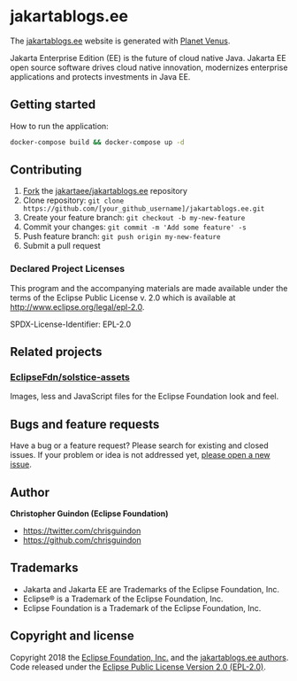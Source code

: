 # jakartablogs.ee

The [jakartablogs.ee](https://jakartablogs.ee) website is generated with [Planet Venus](https://github.com/rubys/venus).

Jakarta Enterprise Edition (EE) is the future of cloud native Java. Jakarta EE open source software drives cloud native innovation, modernizes enterprise applications and protects investments in Java EE.

## Getting started

How to run the application:

```bash
docker-compose build && docker-compose up -d
```

## Contributing

1. [Fork](https://help.github.com/articles/fork-a-repo/) the [jakartaee/jakartablogs.ee](https://github.com/jakartaee/jakartablogs.ee) repository
2. Clone repository: `git clone https://github.com/[your_github_username]/jakartablogs.ee.git`
3. Create your feature branch: `git checkout -b my-new-feature`
4. Commit your changes: `git commit -m 'Add some feature' -s`
5. Push feature branch: `git push origin my-new-feature`
6. Submit a pull request

### Declared Project Licenses

This program and the accompanying materials are made available under the terms
of the Eclipse Public License v. 2.0 which is available at
http://www.eclipse.org/legal/epl-2.0.

SPDX-License-Identifier: EPL-2.0

## Related projects

### [EclipseFdn/solstice-assets](https://github.com/EclipseFdn/solstice-assets)

Images, less and JavaScript files for the Eclipse Foundation look and feel.

## Bugs and feature requests

Have a bug or a feature request? Please search for existing and closed issues. If your problem or idea is not addressed yet, [please open a new issue](https://github.com/jakartaee/jakartablogs.ee/issues/new).

## Author

**Christopher Guindon (Eclipse Foundation)**

- <https://twitter.com/chrisguindon>
- <https://github.com/chrisguindon>

## Trademarks

* Jakarta and Jakarta EE are Trademarks of the Eclipse Foundation, Inc.
* Eclipse® is a Trademark of the Eclipse Foundation, Inc.
* Eclipse Foundation is a Trademark of the Eclipse Foundation, Inc.

## Copyright and license

Copyright 2018 the [Eclipse Foundation, Inc.](https://www.eclipse.org) and the [jakartablogs.ee authors](https://github.com/jakartaee/jakartablogs.ee/graphs/contributors). Code released under the [Eclipse Public License Version 2.0 (EPL-2.0)](https://github.com/jakartaee/jakartablogs.ee/blob/src/LICENSE).
